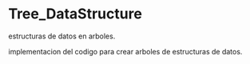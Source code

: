 # Tree_DataStructure
estructuras de datos en arboles.

implementacion del codigo para crear arboles de estructuras de datos. 
